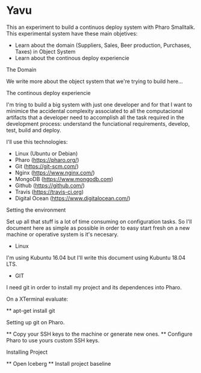 # Yavu

This an experiment to build a continuos deploy system with Pharo Smalltalk. This experimental system have these main objetives:

* Learn about the domain (Suppliers, Sales, Beer production, Purchases, Taxes) in Object System
* Learn about the continous deploy experiencie

The Domain

We write more about the object system that we're trying to build here...

The continous deploy experiencie

I'm tring to build a big system with just one developer and for that I want to minimice the accidental complexity associated to all the computacional artifacts that a developer need to accomplish all the task required in the development process: understand the funciational requirements, develop, test, build and deploy.

I'll use this technologies:
* Linux (Ubuntu or Debian)
* Pharo (https://pharo.org/)
* Git (https://git-scm.com/)
* Nginx (https://www.nginx.com/)
* MongoDB (https://www.mongodb.com)
* Github (https://github.com/)
* Travis (https://travis-ci.org)
* Digital Ocean (https://www.digitalocean.com/)

Setting the environment

Set up all that stuff is a lot of time consuming on configuration tasks. So I'll document here as simple as possible in order to easy start fresh on a new machine or operative system is it's necesary.

* Linux

I'm using Kubuntu 16.04 but I'll write this document using Kubuntu 18.04 LTS.

* GIT

I need git in order to install my project and its dependences into Pharo.

On a XTerminal evaluate: 

** apt-get install git

Setting up git on Pharo.

** Copy your SSH keys to the machine or generate new ones.
** Configure Pharo to use yours custom SSH keys.

Installing Project

** Open Iceberg
** Install project baseline



